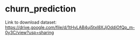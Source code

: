 # churn_prediction

Link to download dataset: https://drive.google.com/file/d/1tHvLAB4uj5txl8XJjOddiOfQp_m-0y3C/view?usp=sharing